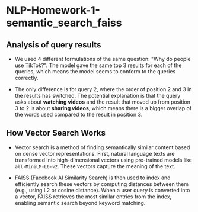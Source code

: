 # NLP-Homework-1-semantic_search_faiss

## Analysis of query results
- We used 4 different formulations of the same question: "Why do people use TikTok?". The model gave the same top 3 results for each of the queries, which means the model seems to conform to the queries correctly.

- The only difference is for query 2, where the order of position 2 and 3 in the results has switched. The potential explanation is that the query asks about **watching videos** and the result that moved up from position 3 to 2 is about **sharing videos**, which means there is a bigger overlap of the words used compared to the result in position 3.

## How Vector Search Works

- Vector search is a method of finding semantically similar content based on dense vector representations. First, natural language texts are transformed into high-dimensional vectors using pre-trained models like `all-MiniLM-L6-v2`. These vectors capture the meaning of the text.

- FAISS (Facebook AI Similarity Search) is then used to index and efficiently search these vectors by computing distances between them (e.g., using L2 or cosine distance). When a user query is converted into a vector, FAISS retrieves the most similar entries from the index, enabling semantic search beyond keyword matching.
